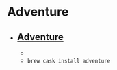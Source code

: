 # Adventure
- [Adventure](https://www.lobotomo.com/products/Adventure/)
  - 
  - 
  - `brew cask install adventure`
